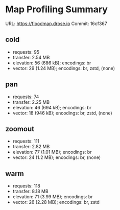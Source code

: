 # Map Profiling Summary
URL: https://floodmap.drose.io
Commit: 16cf367

## cold
- requests: 95
- transfer: 2.54 MB
- elevation: 56 (686 kB); encodings: br
- vector: 29 (1.24 MB); encodings: br, zstd, (none)

## pan
- requests: 74
- transfer: 2.25 MB
- elevation: 46 (694 kB); encodings: br
- vector: 18 (946 kB); encodings: br, zstd, (none)

## zoomout
- requests: 111
- transfer: 2.82 MB
- elevation: 77 (1.01 MB); encodings: br
- vector: 24 (1.2 MB); encodings: br, (none)

## warm
- requests: 118
- transfer: 8.18 MB
- elevation: 71 (3.99 MB); encodings: br
- vector: 26 (2.28 MB); encodings: br, zstd
